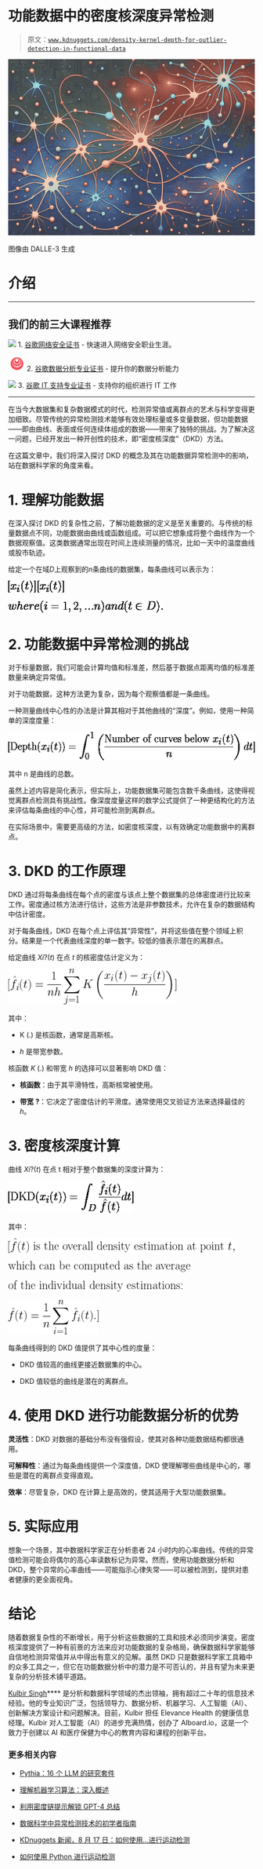 # 功能数据中的密度核深度异常检测

> 原文：[`www.kdnuggets.com/density-kernel-depth-for-outlier-detection-in-functional-data`](https://www.kdnuggets.com/density-kernel-depth-for-outlier-detection-in-functional-data)

![功能数据中的密度核深度异常检测](img/9c9994239b7c0b25a38fdc5cdfa93210.png)

图像由 DALLE-3 生成

# 介绍

* * *

## 我们的前三大课程推荐

![](img/0244c01ba9267c002ef39d4907e0b8fb.png) 1\. [谷歌网络安全证书](https://www.kdnuggets.com/google-cybersecurity) - 快速进入网络安全职业生涯。

![](img/e225c49c3c91745821c8c0368bf04711.png) 2\. [谷歌数据分析专业证书](https://www.kdnuggets.com/google-data-analytics) - 提升你的数据分析能力

![](img/0244c01ba9267c002ef39d4907e0b8fb.png) 3\. [谷歌 IT 支持专业证书](https://www.kdnuggets.com/google-itsupport) - 支持你的组织进行 IT 工作

* * *

在当今大数据集和复杂数据模式的时代，检测异常值或离群点的艺术与科学变得更加细致。尽管传统的异常检测技术能够有效处理标量或多变量数据，但功能数据——即由曲线、表面或任何连续体组成的数据——带来了独特的挑战。为了解决这一问题，已经开发出一种开创性的技术，即“密度核深度”（DKD）方法。

在这篇文章中，我们将深入探讨 DKD 的概念及其在功能数据异常检测中的影响，站在数据科学家的角度来看。

# 1\. 理解功能数据

在深入探讨 DKD 的复杂性之前，了解功能数据的定义是至关重要的。与传统的标量数据点不同，功能数据由曲线或函数组成。可以把它想象成将整个曲线作为一个数据观察值。这类数据通常出现在时间上连续测量的情况，比如一天中的温度曲线或股市轨迹。

给定一个在域*D*上观察到的*n*条曲线的数据集，每条曲线可以表示为：

![”方程”](img/d038d6b3640be62dbaf5821cffa75c65.png)

![”方程”](img/3e0ddb1365ddac1a452fd107793bfd64.png)

# 2\. 功能数据中异常检测的挑战

对于标量数据，我们可能会计算均值和标准差，然后基于数据点距离均值的标准差数量来确定异常值。

对于功能数据，这种方法更为复杂，因为每个观察值都是一条曲线。

一种测量曲线中心性的办法是计算其相对于其他曲线的“深度”。例如，使用一种简单的深度度量：

![方程](img/d3c5e731cad04c5f60329845f69078f8.png)

其中 n 是曲线的总数。

虽然上述内容是简化表示，但实际上，功能数据集可能包含数千条曲线，这使得视觉离群点检测具有挑战性。像深度度量这样的数学公式提供了一种更结构化的方法来评估每条曲线的中心性，并可能检测到离群点。

在实际场景中，需要更高级的方法，如密度核深度，以有效确定功能数据中的离群点。

# 3\. DKD 的工作原理

DKD 通过将每条曲线在每个点的密度与该点上整个数据集的总体密度进行比较来工作。密度通过核方法进行估计，这些方法是非参数技术，允许在复杂的数据结构中估计密度。

对于每条曲线，DKD 在每个点上评估其“异常性”，并将这些值在整个领域上积分。结果是一个代表曲线深度的单一数字。较低的值表示潜在的离群点。

给定曲线 *Xi*?(*t*) 在点 *t* 的核密度估计定义为：

![Equation](img/92b58dd87ad7069d97fdcb5607517e27.png)

其中：

+   K (.) 是核函数，通常是高斯核。

+   *h* 是带宽参数。

核函数 *K* (.) 和带宽 *h* 的选择可以显著影响 DKD 值：

+   **核函数**：由于其平滑特性，高斯核常被使用。

+   **带宽** **?**：它决定了密度估计的平滑度。通常使用交叉验证方法来选择最佳的 *h*。

# 3\. 密度核深度计算

曲线 *Xi*?(*t*) 在点 t 相对于整个数据集的深度计算为：

![Equation](img/282eb5702676427a55bff08e60f2cccd.png)

其中：

![Equation](img/45b7e05517dc43baeebfacbbf7d8e1b6.png)

![Equation](img/e9312fb8c25a7d19c4e2ecb760b1094d.png)

![Equation](img/86aee73014450de539044f24c0ba3c69.png)

![Equation](img/666a1bd01698dcba5ad79062c87baa25.png)

每条曲线得到的 DKD 值提供了其中心性的度量：

+   DKD 值较高的曲线更接近数据集的中心。

+   DKD 值较低的曲线是潜在的离群点。

# 4\. 使用 DKD 进行功能数据分析的优势

**灵活性**：DKD 对数据的基础分布没有强假设，使其对各种功能数据结构都很通用。

**可解释性**：通过为每条曲线提供一个深度值，DKD 使理解哪些曲线是中心的，哪些是潜在的离群点变得直观。

**效率**：尽管复杂，DKD 在计算上是高效的，使其适用于大型功能数据集。

# 5\. 实际应用

想象一个场景，其中数据科学家正在分析患者 24 小时内的心率曲线。传统的异常值检测可能会将偶尔的高心率读数标记为异常。然而，使用功能数据分析和 DKD，整个异常的心率曲线——可能指示心律失常——可以被检测到，提供对患者健康的更全面视角。

# 结论

随着数据复杂性的不断增长，用于分析这些数据的工具和技术必须同步演变。密度核深度提供了一种有前景的方法来应对功能数据的复杂格局，确保数据科学家能够自信地检测异常值并从中得出有意义的见解。虽然 DKD 只是数据科学家工具箱中的众多工具之一，但它在功能数据分析中的潜力是不可否认的，并且有望为未来更复杂的分析技术铺平道路。

**[](https://www.linkedin.com/in/kulbirsingh8)**[Kulbir Singh](https://www.linkedin.com/in/kulbirsingh8)**** 是分析和数据科学领域的杰出领袖，拥有超过二十年的信息技术经验。他的专业知识广泛，包括领导力、数据分析、机器学习、人工智能（AI）、创新解决方案设计和问题解决。目前，Kulbir 担任 Elevance Health 的健康信息经理。Kulbir 对人工智能（AI）的进步充满热情，创办了 AIboard.io，这是一个致力于创建以 AI 和医疗保健为中心的教育内容和课程的创新平台。

### 更多相关内容

+   [Pythia：16 个 LLM 的研究套件](https://www.kdnuggets.com/2023/08/pythia-suite-16-llms-indepth-research.html)

+   [理解机器学习算法：深入概述](https://www.kdnuggets.com/understanding-machine-learning-algorithms-an-indepth-overview)

+   [利用密度链提示解锁 GPT-4 总结](https://www.kdnuggets.com/unlocking-gpt-4-summarization-with-chain-of-density-prompting)

+   [数据科学中异常检测技术的初学者指南](https://www.kdnuggets.com/2023/05/beginner-guide-anomaly-detection-techniques-data-science.html)

+   [KDnuggets 新闻，8 月 17 日：如何使用…进行运动检测](https://www.kdnuggets.com/2022/n33.html)

+   [如何使用 Python 进行运动检测](https://www.kdnuggets.com/2022/08/perform-motion-detection-python.html)
